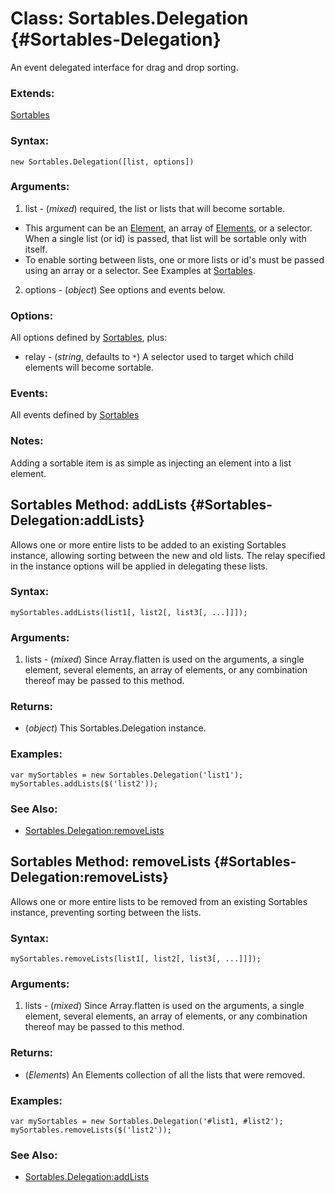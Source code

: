 Class: Sortables.Delegation {#Sortables-Delegation}
===================================================

An event delegated interface for drag and drop sorting.

### Extends:

[Sortables][]

### Syntax:

	new Sortables.Delegation([list, options])

### Arguments:

1. list - (*mixed*) required, the list or lists that will become sortable.
 * This argument can be an [Element][], an array of [Elements][], or a selector. When a single list (or id) is passed, that list will be sortable only with itself.
 * To enable sorting between lists, one or more lists or id's must be passed using an array or a selector. See Examples at [Sortables][].
2. options - (*object*) See options and events below.

### Options:

All options defined by [Sortables][], plus:

* relay - (*string*, defaults to `*`) A selector used to target which child elements will become sortable.

### Events:

All events defined by [Sortables][]

### Notes:

Adding a sortable item is as simple as injecting an element into a list element.

Sortables Method: addLists {#Sortables-Delegation:addLists}
-----------------------------------------------------------

Allows one or more entire lists to be added to an existing Sortables instance, allowing sorting between the new and old lists. The relay specified in the instance options will be applied in delegating these lists.

### Syntax:

	mySortables.addLists(list1[, list2[, list3[, ...]]]);

### Arguments:

1. lists - (*mixed*) Since Array.flatten is used on the arguments, a single element, several elements, an array of elements, or any combination thereof may be passed to this method.

### Returns:

* (*object*) This Sortables.Delegation instance.

### Examples:

	var mySortables = new Sortables.Delegation('list1');
	mySortables.addLists($('list2'));

### See Also:

- [Sortables.Delegation:removeLists](#Sortables-Delegation:removeLists)

Sortables Method: removeLists {#Sortables-Delegation:removeLists}
-----------------------------------------------------------------

Allows one or more entire lists to be removed from an existing Sortables instance, preventing sorting between the lists.

### Syntax:

	mySortables.removeLists(list1[, list2[, list3[, ...]]]);

### Arguments:

1. lists - (*mixed*) Since Array.flatten is used on the arguments, a single element, several elements, an array of elements, or any combination thereof may be passed to this method.

### Returns:

* (*Elements*) An Elements collection of all the lists that were removed.

### Examples:

	var mySortables = new Sortables.Delegation('#list1, #list2');
	mySortables.removeLists($('list2'));

### See Also:

- [Sortables.Delegation:addLists](#Sortables-Delegation:addLists)


[Sortables]: /more/Drag/Sortables
[Element]: /core/Elements/Element
[Elements]: /core/Element/Element#Elements


